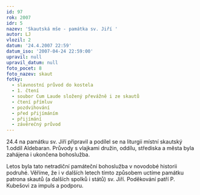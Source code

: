```yaml
---
id: 97
rok: 2007
idr: 5
nazev: 'Skautská mše - památka sv. Jiří '
autor: LJ
vlozil: 2
datum: '24.4.2007 22:59'
datum_iso: '2007-04-24 22:59:00'
upravil: null
upravil_datum: null
foto_pocet: 8
foto_nazev: skaut
fotky:
  - slavnostní průvod do kostela
  - 1. čtení
  - soubor Cum Laude složený převážně i ze skautů
  - čtení přímluv
  - pozdvihování
  - před přijímáním
  - přijímání
  - závěrečný průvod
---
```

24.4 na památku sv. Jiří připravil a podílel se na liturgii místní skautský 1.oddíl Aldebaran. Průvody s vlajkami družin, oddílu, střediska a města byla zahájena i ukončena bohoslužba. <p>
<p>
Letos byla tato netradiční památeční bohoslužba v novodobé historii podruhé. Věříme, že i v dalších letech tímto způsobem uctíme památku patrona skautů (a dalších spolků i států) sv. Jiří. Poděkování patří P. Kubešovi za impuls a podporu. <p>
